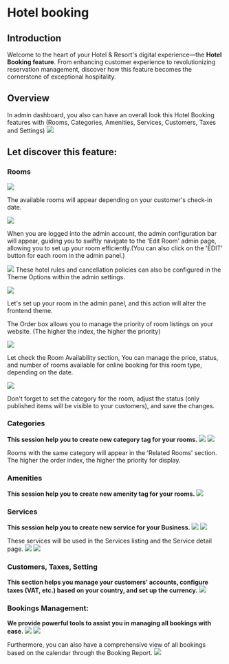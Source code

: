 # Hotel booking

## Introduction

Welcome to the heart of your Hotel & Resort's digital experience—the **Hotel Booking feature**. From enhancing customer experience to revolutionizing reservation management, discover how this feature becomes the cornerstone of exceptional hospitality.

## Overview
In admin dashboard, you also can have an overall look this Hotel Booking features with (Rooms, Categories, Amenities, Services, Customers, Taxes and Settings)
![](images/hotel-booking-admin.png)

## Let discover this feature:

### Rooms
![](images/hotel-booking-rooms-listing-front.png)

The available rooms will appear depending on your customer's check-in date.

![](images/hotel-booking-room-front.png)

When you are logged into the admin account, the admin configuration bar will appear, guiding you to swiftly navigate to the 'Edit Room' admin page, allowing you to set up your room efficiently.(You can also click on the 'EDIT' button for each room in the admin panel.)

![](images/hotel-booking-room-front-2.png)
These hotel rules and cancellation policies can also be configured in the Theme Options within the admin settings.

![](images/hotel-booking-room-back-1.png)

Let's set up your room in the admin panel, and this action will alter the frontend theme.

The Order box allows you to manage the priority of room listings on your website. (The higher the index, the higher the priority)

![](images/hotel-booking-room-back-2.png)

Let check the Room Availability section, You can manage the price, status, and number of rooms available for online booking for this room type, depending on the date.

![](images/hotel-booking-room-back-3.png)

Don't forget to set the category for the room, adjust the status (only published items will be visible to your customers), and save the changes.

### Categories
**This session help you to create new category tag for your rooms.**
![](images/hotel-booking-categories-back.png)
![](images/hotel-booking-category-back.png)

Rooms with the same category will appear in the 'Related Rooms' section. The higher the order index, the higher the priority for display.

### Amenities
**This session help you to create new amenity tag for your rooms.**
![](images/hotel-booking-amenities-back.png)

### Services
**This session help you to create new service for your Business.**
![](images/hotel-booking-services-back.png)
![](images/hotel-booking-service-back.png)

These services will be used in the Services listing and the Service detail page.
![](images/hotel-booking-services-front.png)
![](images/hotel-booking-service-front.png)

### Customers, Taxes, Setting
**This section helps you manage your customers' accounts, configure taxes (VAT, etc.) based on your country, and set up the currency.**
![](images/hotel-booking-settings-back.png)

### Bookings Management:
**We provide powerful tools to assist you in managing all bookings with ease.**
![](images/hotel-booking-bookings-back.png)
![](images/hotel-booking-booking-detail.png)

Furthermore, you can also have a comprehensive view of all bookings based on the calendar through the Booking Report.
![](images/hotel-booking-bookings-report.png)



